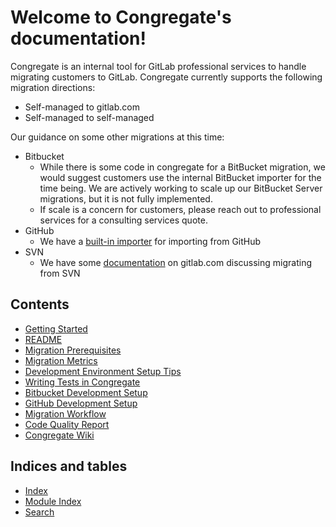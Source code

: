# Welcome to Congregate\'s documentation\!

Congregate is an internal tool for GitLab professional services to handle migrating customers to GitLab. Congregate currently supports the following migration directions:

* Self-managed to gitlab.com
* Self-managed to self-managed

Our guidance on some other migrations at this time:

* Bitbucket
  * While there is some code in congregate for a BitBucket migration, we would suggest customers use the internal BitBucket importer for the time being. We are actively working to scale up our BitBucket Server migrations, but it is not fully implemented.
  * If scale is a concern for customers, please reach out to professional services for a consulting services quote.
* GitHub
  * We have a [built-in importer](https://docs.gitlab.com/ee/user/project/import/github.html) for importing from GitHub
* SVN
  * We have some [documentation](https://docs.gitlab.com/ee/user/project/import/svn.html) on gitlab.com discussing migrating from SVN

## Contents

* [Getting Started](static_docs/setup.md)
* [README](static_docs/readme.md)
* [Migration Prerequisites](static_docs/migration-prerequisites.md)
* [Migration Metrics](static_docs/migration-metrics.md)
* [Development Environment Setup Tips](static_docs/local-development.md)
* [Writing Tests in Congregate](static_docs/writing-tests.md)
* [Bitbucket Development Setup](static_docs/bitbucket-development-setup.md)
* [GitHub Development Setup](static_docs/github-development-setup.md)
* [Migration Workflow](static_docs/workflow.md)
* [Code Quality Report](static_docs/code-quality.md)
* [Congregate Wiki](https://gitlab.com/gitlab-com/customer-success/tools/congregate/-/wikis/home)

## Indices and tables

* [Index](genindex)
* [Module Index](modindex)
* [Search](search)
